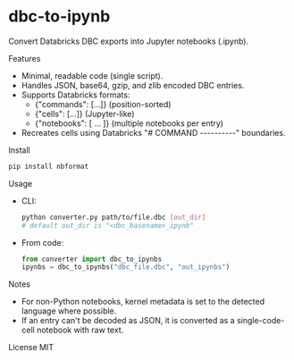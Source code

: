 # dbc-to-ipynb

Convert Databricks DBC exports into Jupyter notebooks (.ipynb).

Features
- Minimal, readable code (single script).
- Handles JSON, base64, gzip, and zlib encoded DBC entries.
- Supports Databricks formats:
  - {"commands": [...]} (position-sorted)
  - {"cells": [...]} (Jupyter-like)
  - {"notebooks": [ ... ]} (multiple notebooks per entry)
- Recreates cells using Databricks "# COMMAND ----------" boundaries.

Install
```bash
pip install nbformat
```

Usage
- CLI:
  ```bash
  python converter.py path/to/file.dbc [out_dir]
  # default out_dir is "<dbc_basename>_ipynb"
  ```

- From code:
  ```python
  from converter import dbc_to_ipynbs
  ipynbs = dbc_to_ipynbs("dbc_file.dbc", "out_ipynbs")
  ```

Notes
- For non-Python notebooks, kernel metadata is set to the detected language where possible.
- If an entry can't be decoded as JSON, it is converted as a single-code-cell notebook with raw text.

License
MIT
